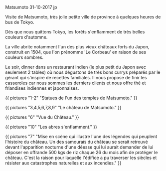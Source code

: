 Matsumoto
31-10-2017
jp

Visite de Matsumoto, très jolie petite ville de province à quelques heures de bus de Tokyo.

Dès que nous quittons Tokyo, les forêts s'enflamment de très belles couleurs d'automne.

La ville abrite notamment l'un des plus vieux châteaux forts du Japon, construit en 1504, que l'on prénomme 'Le Corbeau' en raison de ses couleurs sombres.

Le soir, dinner dans un restaurant indien (le plus petit du Japon avec seulement 2 tables) où nous dégustons de très bons currys préparés par le gérant qui s'inspire de recettes familiales. Il nous propose de finir les casseroles car nous sommes les derniers clients et nous offre thé et friandises indiennes et japonnaises.

{{ pictures "1-2" "Statues de l'un des temples de Matsumoto." }}

{{ pictures "3,4,5,6,7,8,9" "Le château de Matsumoto." }}

{{ pictures "6" "Vue du Château." }}

{{ pictures "10" "Les abres s'enflamment." }}

{{ pictures "7" "Mise en scène qui illustre l'une des légendes qui peuplent l'histoire du château. Un des samouraïs du château se serait retrouvé devant l'apparition nocturne d'une déesse qui lui aurait demander de lui déposer en offrande 500 kgs de riz chaque 26 du mois afin de protéger le château. C'est la raison pour laquelle l'édifice a pu traverser les siècles et résister aux catastrophes naturelles et aux incendies." }}
